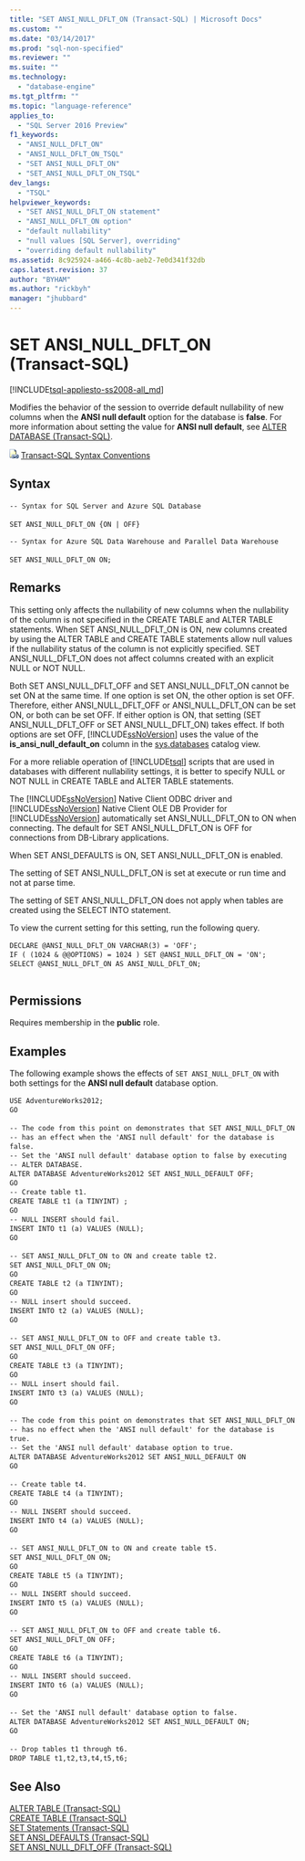 ```yaml
---
title: "SET ANSI_NULL_DFLT_ON (Transact-SQL) | Microsoft Docs"
ms.custom: ""
ms.date: "03/14/2017"
ms.prod: "sql-non-specified"
ms.reviewer: ""
ms.suite: ""
ms.technology: 
  - "database-engine"
ms.tgt_pltfrm: ""
ms.topic: "language-reference"
applies_to: 
  - "SQL Server 2016 Preview"
f1_keywords: 
  - "ANSI_NULL_DFLT_ON"
  - "ANSI_NULL_DFLT_ON_TSQL"
  - "SET ANSI_NULL_DFLT_ON"
  - "SET_ANSI_NULL_DFLT_ON_TSQL"
dev_langs: 
  - "TSQL"
helpviewer_keywords: 
  - "SET ANSI_NULL_DFLT_ON statement"
  - "ANSI_NULL_DFLT_ON option"
  - "default nullability"
  - "null values [SQL Server], overriding"
  - "overriding default nullability"
ms.assetid: 8c925924-a466-4c8b-aeb2-7e0d341f32db
caps.latest.revision: 37
author: "BYHAM"
ms.author: "rickbyh"
manager: "jhubbard"
---
```

# SET ANSI_NULL_DFLT_ON (Transact-SQL)
[!INCLUDE[tsql-appliesto-ss2008-all_md](../../includes/tsql-appliesto-ss2008-all-md.md)]

  Modifies the behavior of the session to override default nullability of new columns when the **ANSI null default** option for the database is **false**. For more information about setting the value for **ANSI null default**, see [ALTER DATABASE &#40;Transact-SQL&#41;](../../t-sql/statements/alter-database-transact-sql.md).  
  
 ![Topic link icon](../../database-engine/configure-windows/media/topic-link.gif "Topic link icon") [Transact-SQL Syntax Conventions](../../t-sql/language-elements/transact-sql-syntax-conventions-transact-sql.md)  
  
## Syntax  
  
```  
-- Syntax for SQL Server and Azure SQL Database  
  
SET ANSI_NULL_DFLT_ON {ON | OFF}  
```  
  
```  
-- Syntax for Azure SQL Data Warehouse and Parallel Data Warehouse  
  
SET ANSI_NULL_DFLT_ON ON;  
```  
  
## Remarks  
 This setting only affects the nullability of new columns when the nullability of the column is not specified in the CREATE TABLE and ALTER TABLE statements. When SET ANSI_NULL_DFLT_ON is ON, new columns created by using the ALTER TABLE and CREATE TABLE statements allow null values if the nullability status of the column is not explicitly specified. SET ANSI_NULL_DFLT_ON does not affect columns created with an explicit NULL or NOT NULL.  
  
 Both SET ANSI_NULL_DFLT_OFF and SET ANSI_NULL_DFLT_ON cannot be set ON at the same time. If one option is set ON, the other option is set OFF. Therefore, either ANSI_NULL_DFLT_OFF or ANSI_NULL_DFLT_ON can be set ON, or both can be set OFF. If either option is ON, that setting (SET ANSI_NULL_DFLT_OFF or SET ANSI_NULL_DFLT_ON) takes effect. If both options are set OFF, [!INCLUDE[ssNoVersion](../../includes/ssnoversion-md.md)] uses the value of the **is_ansi_null_default_on** column in the [sys.databases](../../relational-databases/system-catalog-views/sys-databases-transact-sql.md) catalog view.  
  
 For a more reliable operation of [!INCLUDE[tsql](../../includes/tsql-md.md)] scripts that are used in databases with different nullability settings, it is better to specify NULL or NOT NULL in CREATE TABLE and ALTER TABLE statements.  
  
 The [!INCLUDE[ssNoVersion](../../includes/ssnoversion-md.md)] Native Client ODBC driver and [!INCLUDE[ssNoVersion](../../includes/ssnoversion-md.md)] Native Client OLE DB Provider for [!INCLUDE[ssNoVersion](../../includes/ssnoversion-md.md)] automatically set ANSI_NULL_DFLT_ON to ON when connecting. The default for SET ANSI_NULL_DFLT_ON is OFF for connections from DB-Library applications.  
  
 When SET ANSI_DEFAULTS is ON, SET ANSI_NULL_DFLT_ON is enabled.  
  
 The setting of SET ANSI_NULL_DFLT_ON is set at execute or run time and not at parse time.  
  
 The setting of SET ANSI_NULL_DFLT_ON does not apply when tables are created using the SELECT INTO statement.  
  
 To view the current setting for this setting, run the following query.  
  
```  
DECLARE @ANSI_NULL_DFLT_ON VARCHAR(3) = 'OFF';  
IF ( (1024 & @@OPTIONS) = 1024 ) SET @ANSI_NULL_DFLT_ON = 'ON';  
SELECT @ANSI_NULL_DFLT_ON AS ANSI_NULL_DFLT_ON;  
  
```  
  
## Permissions  
 Requires membership in the **public** role.  
  
## Examples  
 The following example shows the effects of `SET ANSI_NULL_DFLT_ON` with both settings for the **ANSI null default** database option.  
  
```  
USE AdventureWorks2012;  
GO  
  
-- The code from this point on demonstrates that SET ANSI_NULL_DFLT_ON  
-- has an effect when the 'ANSI null default' for the database is false.  
-- Set the 'ANSI null default' database option to false by executing  
-- ALTER DATABASE.  
ALTER DATABASE AdventureWorks2012 SET ANSI_NULL_DEFAULT OFF;  
GO  
-- Create table t1.  
CREATE TABLE t1 (a TINYINT) ;  
GO   
-- NULL INSERT should fail.  
INSERT INTO t1 (a) VALUES (NULL);  
GO  
  
-- SET ANSI_NULL_DFLT_ON to ON and create table t2.  
SET ANSI_NULL_DFLT_ON ON;  
GO  
CREATE TABLE t2 (a TINYINT);  
GO   
-- NULL insert should succeed.  
INSERT INTO t2 (a) VALUES (NULL);  
GO  
  
-- SET ANSI_NULL_DFLT_ON to OFF and create table t3.  
SET ANSI_NULL_DFLT_ON OFF;  
GO  
CREATE TABLE t3 (a TINYINT);  
GO  
-- NULL insert should fail.  
INSERT INTO t3 (a) VALUES (NULL);  
GO  
  
-- The code from this point on demonstrates that SET ANSI_NULL_DFLT_ON   
-- has no effect when the 'ANSI null default' for the database is true.  
-- Set the 'ANSI null default' database option to true.  
ALTER DATABASE AdventureWorks2012 SET ANSI_NULL_DEFAULT ON  
GO  
  
-- Create table t4.  
CREATE TABLE t4 (a TINYINT);  
GO   
-- NULL INSERT should succeed.  
INSERT INTO t4 (a) VALUES (NULL);  
GO  
  
-- SET ANSI_NULL_DFLT_ON to ON and create table t5.  
SET ANSI_NULL_DFLT_ON ON;  
GO  
CREATE TABLE t5 (a TINYINT);  
GO   
-- NULL INSERT should succeed.  
INSERT INTO t5 (a) VALUES (NULL);  
GO  
  
-- SET ANSI_NULL_DFLT_ON to OFF and create table t6.  
SET ANSI_NULL_DFLT_ON OFF;  
GO  
CREATE TABLE t6 (a TINYINT);  
GO   
-- NULL INSERT should succeed.  
INSERT INTO t6 (a) VALUES (NULL);  
GO  
  
-- Set the 'ANSI null default' database option to false.  
ALTER DATABASE AdventureWorks2012 SET ANSI_NULL_DEFAULT ON;  
GO  
  
-- Drop tables t1 through t6.  
DROP TABLE t1,t2,t3,t4,t5,t6;  
```  
  
## See Also  
 [ALTER TABLE &#40;Transact-SQL&#41;](../../t-sql/statements/alter-table-transact-sql.md)   
 [CREATE TABLE &#40;Transact-SQL&#41;](../../t-sql/statements/create-table-transact-sql.md)   
 [SET Statements &#40;Transact-SQL&#41;](../../t-sql/statements/set-statements-transact-sql.md)   
 [SET ANSI_DEFAULTS &#40;Transact-SQL&#41;](../../t-sql/statements/set-ansi-defaults-transact-sql.md)   
 [SET ANSI_NULL_DFLT_OFF &#40;Transact-SQL&#41;](../../t-sql/statements/set-ansi-null-dflt-off-transact-sql.md)  
  
  